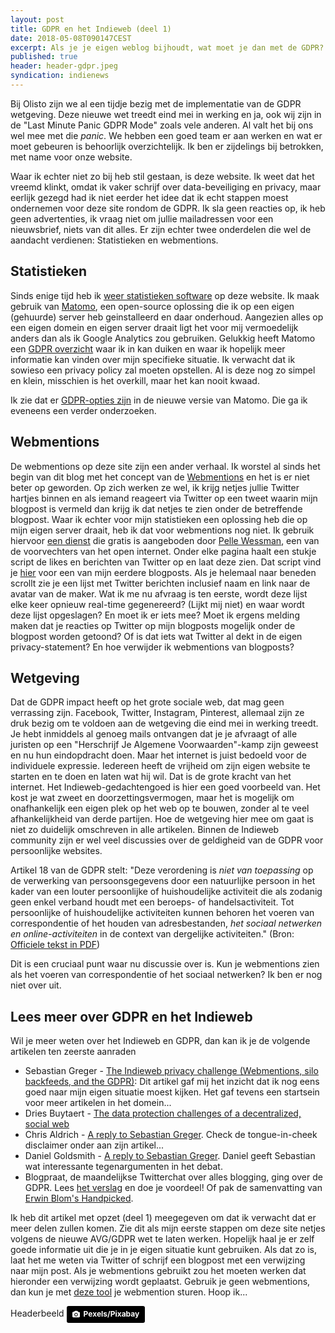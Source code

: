 ```yaml
---
layout: post
title: GDPR en het Indieweb (deel 1)
date: 2018-05-08T090147CEST
excerpt: Als je je eigen weblog bijhoudt, wat moet je dan met de GDPR? En hoe zit dat met webmentions? Wat een vragen in deze eerste verkenning.
published: true
header: header-gdpr.jpeg
syndication: indienews
---
```

Bij Olisto zijn we al een tijdje bezig met de implementatie van de GDPR wetgeving. Deze nieuwe wet treedt eind mei in werking en ja, ook wij zijn in de "Last Minute Panic GDPR Mode" zoals vele anderen. Al valt het bij ons wel mee met die _panic_. We hebben een goed team er aan werken en wat er moet gebeuren is behoorlijk overzichtelijk. Ik ben er zijdelings bij betrokken, met name voor onze website.

Waar ik echter niet zo bij heb stil gestaan, is deze website. Ik weet dat het vreemd klinkt, omdat ik vaker schrijf over data-beveiliging en privacy, maar eerlijk gezegd had ik niet eerder het idee dat ik echt stappen moest ondernemen voor deze site rondom de GDPR. Ik sla geen reacties op, ik heb geen advertenties, ik vraag niet om jullie mailadressen voor een nieuwsbrief, niets van dit alles. Er zijn echter twee onderdelen die wel de aandacht verdienen: Statistieken en webmentions.

## Statistieken

Sinds enige tijd heb ik [weer statistieken software](/piwik) op deze website. Ik maak gebruik van [Matomo](https://matomo.org/), een open-source oplossing die ik op een eigen (gehuurde) server heb geinstalleerd en daar onderhoud. Aangezien alles op een eigen domein en eigen server draait ligt het voor mij vermoedelijk anders dan als ik Google Analytics zou gebruiken. Gelukkig heeft Matomo een [GDPR overzicht](https://matomo.org/docs/gdpr/) waar ik in kan duiken en waar ik hopelijk meer informatie kan vinden over mijn specifieke situatie. Ik verwacht dat ik sowieso een privacy policy zal moeten opstellen. Al is deze nog zo simpel en klein, misschien is het overkill, maar het kan nooit kwaad. 

Ik zie dat er [GDPR-opties zijn](https://matomo.org/changelog/matomo-3-4-0/) in de nieuwe versie van Matomo. Die ga ik eveneens een verder onderzoeken. 

## Webmentions
De webmentions op deze site zijn een ander verhaal. Ik worstel al sinds het begin van dit blog met het concept van de [Webmentions](/webmentions/) en het is er niet beter op geworden. Op zich werken ze wel, ik krijg netjes jullie Twitter hartjes binnen en als iemand reageert via Twitter op een tweet waarin mijn blogpost is vermeld dan krijg ik dat netjes te zien onder de betreffende blogpost. Waar ik echter voor mijn statistieken een oplossing heb die op mijn eigen server draait, heb ik dat voor webmentions nog niet. Ik gebruik hiervoor [een dienst](https://webmention.herokuapp.com/) die gratis is aangeboden door [Pelle Wessman](https://voxpelli.com/), een van de voorvechters van het open internet. Onder elke pagina haalt een stukje script de likes en berichten van Twitter op en laat deze zien. Dat script vind je [hier](https://webmention.herokuapp.com/api/embed?version=cutting-edge&url=http://diggingthedigital.com/fietsenstalling/) voor een van mijn eerdere blogposts. Als je helemaal naar beneden scrollt zie je een lijst met Twitter berichten inclusief naam en link naar de avatar van de maker. Wat ik me nu afvraag is ten eerste, wordt deze lijst elke keer opnieuw real-time gegenereerd? (Lijkt mij niet) en waar wordt deze lijst opgeslagen? En moet ik er iets mee? Moet ik ergens melding maken dat je reacties op Twitter op mijn blogposts mogelijk onder de blogpost worden getoond? Of is dat iets wat Twitter al dekt in de eigen privacy-statement? En hoe verwijder ik webmentions van blogposts?

## Wetgeving

Dat de GDPR impact heeft op het grote sociale web, dat mag geen verrassing zijn. Facebook, Twitter, Instagram, Pinterest, allemaal zijn ze druk bezig om te voldoen aan de wetgeving die eind mei in werking treedt. Je hebt inmiddels al genoeg mails ontvangen dat je je afvraagt of alle juristen op een "Herschrijf Je Algemene Voorwaarden"-kamp zijn geweest en nu hun eindopdracht doen. Maar het internet is juist bedoeld voor de individuele expressie. Iedereen heeft de vrijheid om zijn eigen website te starten en te doen en laten wat hij wil. Dat is de grote kracht van het internet. Het Indieweb-gedachtengoed is hier een goed voorbeeld van. Het kost je wat zweet en doorzettingsvermogen, maar het is mogelijk om onafhankelijk een eigen plek op het web op te bouwen, zonder al te veel afhankelijkheid van derde partijen. Hoe de wetgeving hier mee om gaat is niet zo duidelijk omschreven in alle artikelen. Binnen de Indieweb community zijn er wel veel discussies over de geldigheid van de GDPR voor persoonlijke websites. 

Artikel 18 van de GDPR stelt: "Deze verordening is *niet van toepassing* op de verwerking van persoonsgegevens door een natuurlijke persoon in het kader van een louter persoonlijke of huishoudelijke activiteit die als zodanig geen enkel verband houdt met
een beroeps- of handelsactiviteit. Tot persoonlijke of huishoudelijke activiteiten kunnen behoren het voeren van correspondentie of het houden van adresbestanden, *het sociaal netwerken en online-activiteiten* in de context van dergelijke activiteiten." (Bron: [Officiele tekst in PDF](http://eur-lex.europa.eu/legal-content/NL/TXT/PDF/?uri=CELEX:32016R0679&rid=1))

Dit is een cruciaal punt waar nu discussie over is. Kun je webmentions zien als het voeren van correspondentie of het sociaal netwerken? Ik ben er nog niet over uit.

## Lees meer over GDPR en het Indieweb
Wil je meer weten over het Indieweb en GDPR, dan kan ik je de volgende artikelen ten zeerste aanraden

* Sebastian Greger - [The Indieweb privacy challenge (Webmentions, silo backfeeds, and the GDPR)](https://sebastiangreger.net/2018/05/indieweb-privacy-challenge-webmentions-backfeeds-gdpr/): Dit artikel gaf mij het inzicht dat ik nog eens goed naar mijn eigen situatie moest kijken. Het gaf tevens een startsein voor meer artikelen in het domein...
* Dries Buytaert - [The data protection challenges of a decentralized, social web](https://dri.es/the-data-protection-challenges-of-a-decentralized-social-web)
* Chris Aldrich - [A reply to Sebastian Greger](https://boffosocko.com/2018/05/03/brief-reply-to-the-indieweb-privacy-challenge-webmentions-silo-backfeeds-and-the-gdpr-by-sebastian-greger/). Check de tongue-in-cheek disclaimer onder aan zijn artikel...
* Daniel Goldsmith - [A reply to Sebastian Greger](https://ascraeus.org/micro/1525556293/). Daniel geeft Sebastian wat interessante tegenargumenten in het debat. 
* Blogpraat, de maandelijkse Twitterchat over alles blogging, ging over de GDPR. Lees [het verslag](http://www.blogpraat.com/blogpraat/blogpraat-7-mei-2018-de-privacywet-avg-en-je-blog) en doe je voordeel! Of pak de samenvatting van [Erwin Blom's Handpicked](https://www.getrevue.co/profile/fastmoving/issues/handpicked-gdp-wat-blogpraat-helpt-111759).

Ik heb dit artikel met opzet (deel 1) meegegeven om dat ik verwacht dat er meer delen zullen komen. Zie dit als mijn eerste stappen om deze site netjes volgens de nieuwe AVG/GDPR wet te laten werken. Hopelijk haal je er zelf goede informatie uit die je in je eigen situatie kunt gebruiken. Als dat zo is, laat het me weten via Twitter of schrijf een blogpost met een verwijzing naar mijn post. Als je webmentions gebruikt zou het moeten werken dat hieronder een verwijzing wordt geplaatst. Gebruik je geen webmentions, dan kun je met [deze tool](https://indiewebify.me/send-webmentions/) je webmention sturen. Hoop ik...

Headerbeeld 
	<a style="background-color:black;color:white;text-decoration:none;padding:4px 6px;font-family:-apple-system, BlinkMacSystemFont, &quot;San Francisco&quot;, &quot;Helvetica Neue&quot;, Helvetica, Ubuntu, Roboto, Noto, &quot;Segoe UI&quot;, Arial, sans-serif;font-size:12px;font-weight:bold;line-height:1.2;display:inline-block;border-radius:3px;" href="https://www.pexels.com/photo/architecture-bungalow-cabin-clouds-277696/" target="_blank" rel="noopener noreferrer" title="Download free do whatever you want high-resolution photos"><span style="display:inline-block;padding:2px 3px;"><svg xmlns="http://www.w3.org/2000/svg" style="height:12px;width:auto;position:relative;vertical-align:middle;top:-1px;fill:white;" viewBox="0 0 32 32"><title></title><path d="M20.8 18.1c0 2.7-2.2 4.8-4.8 4.8s-4.8-2.1-4.8-4.8c0-2.7 2.2-4.8 4.8-4.8 2.7.1 4.8 2.2 4.8 4.8zm11.2-7.4v14.9c0 2.3-1.9 4.3-4.3 4.3h-23.4c-2.4 0-4.3-1.9-4.3-4.3v-15c0-2.3 1.9-4.3 4.3-4.3h3.7l.8-2.3c.4-1.1 1.7-2 2.9-2h8.6c1.2 0 2.5.9 2.9 2l.8 2.4h3.7c2.4 0 4.3 1.9 4.3 4.3zm-8.6 7.5c0-4.1-3.3-7.5-7.5-7.5-4.1 0-7.5 3.4-7.5 7.5s3.3 7.5 7.5 7.5c4.2-.1 7.5-3.4 7.5-7.5z"></path></svg></span><span style="display:inline-block;padding:2px 3px;">Pexels/Pixabay</span></a>
